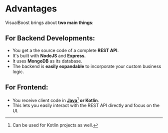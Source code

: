 # Advantages

VisualBoost brings about **two main things**:

## For Backend Developments:

* You get a the source code of a complete **REST API**.
* It's built with **NodeJS** and **Express**.
* It uses **MongoDB** as its database.
* The backend is **easily expandable** to incorporate your custom business logic.

## For Frontend:

* You receive client code in [**Java**](#user-content-fn-1)[^1] **or Kotlin**.&#x20;
* This lets you easily interact with the REST API directly and focus on the UI.



[^1]: Can be used for Kotlin projects as well.
